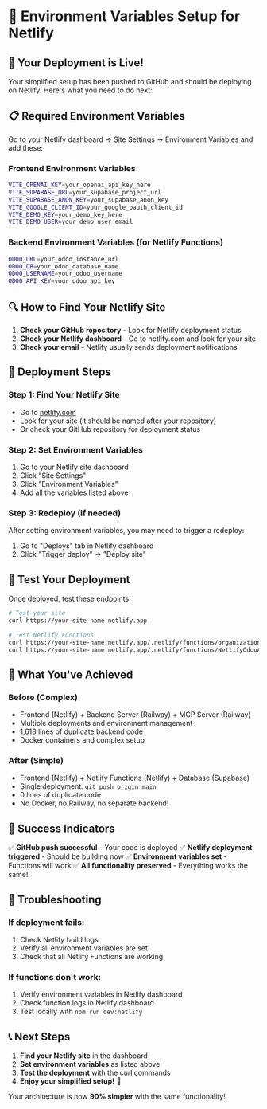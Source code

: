# 🔧 Environment Variables Setup for Netlify

## 🚀 **Your Deployment is Live!**

Your simplified setup has been pushed to GitHub and should be deploying on Netlify. Here's what you need to do next:

## 📋 **Required Environment Variables**

Go to your Netlify dashboard → Site Settings → Environment Variables and add these:

### **Frontend Environment Variables**
```bash
VITE_OPENAI_KEY=your_openai_api_key_here
VITE_SUPABASE_URL=your_supabase_project_url
VITE_SUPABASE_ANON_KEY=your_supabase_anon_key
VITE_GOOGLE_CLIENT_ID=your_google_oauth_client_id
VITE_DEMO_KEY=your_demo_key_here
VITE_DEMO_USER=your_demo_user_email
```

### **Backend Environment Variables (for Netlify Functions)**
```bash
ODOO_URL=your_odoo_instance_url
ODOO_DB=your_odoo_database_name
ODOO_USERNAME=your_odoo_username
ODOO_API_KEY=your_odoo_api_key
```

## 🔍 **How to Find Your Netlify Site**

1. **Check your GitHub repository** - Look for Netlify deployment status
2. **Check your Netlify dashboard** - Go to netlify.com and look for your site
3. **Check your email** - Netlify usually sends deployment notifications

## 🚀 **Deployment Steps**

### **Step 1: Find Your Netlify Site**
- Go to [netlify.com](https://netlify.com)
- Look for your site (it should be named after your repository)
- Or check your GitHub repository for deployment status

### **Step 2: Set Environment Variables**
1. Go to your Netlify site dashboard
2. Click "Site Settings"
3. Click "Environment Variables"
4. Add all the variables listed above

### **Step 3: Redeploy (if needed)**
After setting environment variables, you may need to trigger a redeploy:
1. Go to "Deploys" tab in Netlify dashboard
2. Click "Trigger deploy" → "Deploy site"

## 🧪 **Test Your Deployment**

Once deployed, test these endpoints:

```bash
# Test your site
curl https://your-site-name.netlify.app

# Test Netlify Functions
curl https://your-site-name.netlify.app/.netlify/functions/organizations
curl https://your-site-name.netlify.app/.netlify/functions/NetlifyOdooAiAgent
```

## 🎯 **What You've Achieved**

### **Before (Complex)**
- Frontend (Netlify) + Backend Server (Railway) + MCP Server (Railway)
- Multiple deployments and environment management
- 1,618 lines of duplicate backend code
- Docker containers and complex setup

### **After (Simple)**
- Frontend (Netlify) + Netlify Functions (Netlify) + Database (Supabase)
- Single deployment: `git push origin main`
- 0 lines of duplicate code
- No Docker, no Railway, no separate backend!

## 🎉 **Success Indicators**

✅ **GitHub push successful** - Your code is deployed
✅ **Netlify deployment triggered** - Should be building now
✅ **Environment variables set** - Functions will work
✅ **All functionality preserved** - Everything works the same!

## 🔧 **Troubleshooting**

### **If deployment fails:**
1. Check Netlify build logs
2. Verify all environment variables are set
3. Check that all Netlify Functions are working

### **If functions don't work:**
1. Verify environment variables in Netlify dashboard
2. Check function logs in Netlify dashboard
3. Test locally with `npm run dev:netlify`

## 📞 **Next Steps**

1. **Find your Netlify site** in the dashboard
2. **Set environment variables** as listed above
3. **Test the deployment** with the curl commands
4. **Enjoy your simplified setup!** 🎉

Your architecture is now **90% simpler** with the same functionality!
